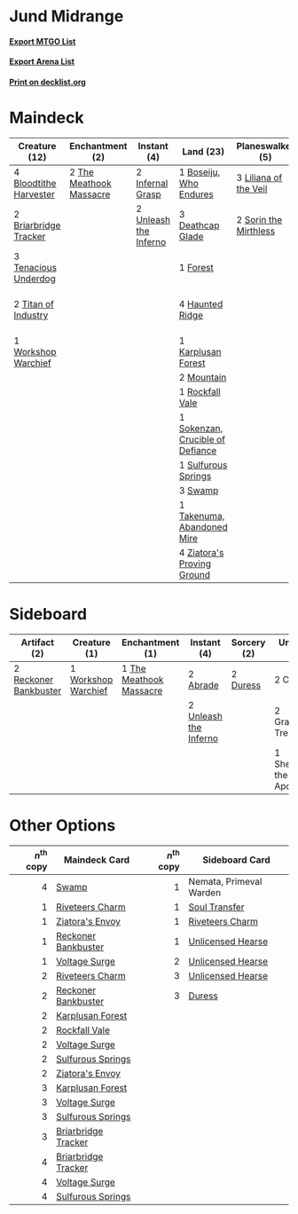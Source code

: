 # Jund Midrange

#### [Export MTGO List](../collection/Jund%20Midrange/Jund%20Midrange.txt)
#### [Export Arena List](../collection/Jund%20Midrange/Jund%20Midrange_arena.txt)
#### [Print on decklist.org](http://decklist.org/?deckmain=4%09Bloodtithe%20Harvester%0A1%09Boseiju,%20Who%20Endures%0A2%09Briarbridge%20Tracker%0A2%09Cut%20Down%0A3%09Deathcap%20Glade%0A2%09Diregraf%20Rebirth%0A4%09Fable%20of%20the%20Mirror-Breaker%0A1%09Forest%0A1%09Graveyard%20Trespasser%0A4%09Haunted%20Ridge%0A2%09Infernal%20Grasp%0A4%09Invoke%20Despair%0A1%09Karplusan%20Forest%0A3%09Liliana%20of%20the%20Veil%0A2%09Mountain%0A1%09Rockfall%20Vale%0A1%09Sheoldred,%20the%20Apocalypse%0A1%09Sokenzan,%20Crucible%20of%20Defiance%0A2%09Sorin%20the%20Mirthless%0A1%09Sulfurous%20Springs%0A3%09Swamp%0A1%09Takenuma,%20Abandoned%20Mire%0A3%09Tenacious%20Underdog%0A2%09The%20Meathook%20Massacre%0A2%09Titan%20of%20Industry%0A2%09Unleash%20the%20Inferno%0A1%09Workshop%20Warchief%0A4%09Ziatora's%20Proving%20Ground&deckside=2%09Abrade%0A2%09Cut%20Down%0A2%09Duress%0A2%09Graveyard%20Trespasser%0A2%09Reckoner%20Bankbuster%0A1%09Sheoldred,%20the%20Apocalypse%0A1%09The%20Meathook%20Massacre%0A2%09Unleash%20the%20Inferno%0A1%09Workshop%20Warchief)
# Maindeck

|                                          Creature (12)                                          |                                         Enchantment (2)                                          |                                          Instant (4)                                           |                                                 Land (23)                                                 |                                        Planeswalker (5)                                        |                                         Sorcery (6)                                         |         Unknown (8)         |
|-------------------------------------------------------------------------------------------------|--------------------------------------------------------------------------------------------------|------------------------------------------------------------------------------------------------|-----------------------------------------------------------------------------------------------------------|------------------------------------------------------------------------------------------------|---------------------------------------------------------------------------------------------|-----------------------------|
|4 [Bloodtithe Harvester](http://gatherer.wizards.com/Pages/Card/Details.aspx?multiverseid=541102)|2 [The Meathook Massacre](http://gatherer.wizards.com/Pages/Card/Details.aspx?multiverseid=534886)|2 [Infernal Grasp](http://gatherer.wizards.com/Pages/Card/Details.aspx?multiverseid=534880)     |1 [Boseiju, Who Endures](http://gatherer.wizards.com/Pages/Card/Details.aspx?multiverseid=548579)          |3 [Liliana of the Veil](http://gatherer.wizards.com/Pages/Card/Details.aspx?multiverseid=235597)|2 [Diregraf Rebirth](http://gatherer.wizards.com/Pages/Card/Details.aspx?multiverseid=535014)|2 Cut Down                   |
|2 [Briarbridge Tracker](http://gatherer.wizards.com/Pages/Card/Details.aspx?multiverseid=534957) |                                                                                                  |2 [Unleash the Inferno](http://gatherer.wizards.com/Pages/Card/Details.aspx?multiverseid=555430)|3 [Deathcap Glade](http://gatherer.wizards.com/Pages/Card/Details.aspx?multiverseid=541137)                |2 [Sorin the Mirthless](http://gatherer.wizards.com/Pages/Card/Details.aspx?multiverseid=540983)|4 [Invoke Despair](http://gatherer.wizards.com/Pages/Card/Details.aspx?multiverseid=548399)  |4 Fable of the Mirror-Breaker|
|3 [Tenacious Underdog](http://gatherer.wizards.com/Pages/Card/Details.aspx?multiverseid=555298)  |                                                                                                  |                                                                                                |1 [Forest](http://gatherer.wizards.com/Pages/Card/Details.aspx?multiverseid=439860)                        |                                                                                                |                                                                                             |1 Graveyard Trespasser       |
|2 [Titan of Industry](http://gatherer.wizards.com/Pages/Card/Details.aspx?multiverseid=555360)   |                                                                                                  |                                                                                                |4 [Haunted Ridge](http://gatherer.wizards.com/Pages/Card/Details.aspx?multiverseid=535061)                 |                                                                                                |                                                                                             |1 Sheoldred, the Apocalypse  |
|1 [Workshop Warchief](http://gatherer.wizards.com/Pages/Card/Details.aspx?multiverseid=555366)   |                                                                                                  |                                                                                                |1 [Karplusan Forest](http://gatherer.wizards.com/Pages/Card/Details.aspx?multiverseid=129614)              |                                                                                                |                                                                                             |                             |
|                                                                                                 |                                                                                                  |                                                                                                |2 [Mountain](http://gatherer.wizards.com/Pages/Card/Details.aspx?multiverseid=439859)                      |                                                                                                |                                                                                             |                             |
|                                                                                                 |                                                                                                  |                                                                                                |1 [Rockfall Vale](http://gatherer.wizards.com/Pages/Card/Details.aspx?multiverseid=535065)                 |                                                                                                |                                                                                             |                             |
|                                                                                                 |                                                                                                  |                                                                                                |1 [Sokenzan, Crucible of Defiance](http://gatherer.wizards.com/Pages/Card/Details.aspx?multiverseid=548589)|                                                                                                |                                                                                             |                             |
|                                                                                                 |                                                                                                  |                                                                                                |1 [Sulfurous Springs](http://gatherer.wizards.com/Pages/Card/Details.aspx?multiverseid=129751)             |                                                                                                |                                                                                             |                             |
|                                                                                                 |                                                                                                  |                                                                                                |3 [Swamp](http://gatherer.wizards.com/Pages/Card/Details.aspx?multiverseid=439858)                         |                                                                                                |                                                                                             |                             |
|                                                                                                 |                                                                                                  |                                                                                                |1 [Takenuma, Abandoned Mire](http://gatherer.wizards.com/Pages/Card/Details.aspx?multiverseid=548591)      |                                                                                                |                                                                                             |                             |
|                                                                                                 |                                                                                                  |                                                                                                |4 [Ziatora's Proving Ground](http://gatherer.wizards.com/Pages/Card/Details.aspx?multiverseid=555462)      |                                                                                                |                                                                                             |                             |


# Sideboard

|                                          Artifact (2)                                          |                                         Creature (1)                                         |                                         Enchantment (1)                                          |                                          Instant (4)                                           |                                   Sorcery (2)                                    |        Unknown (5)        |
|------------------------------------------------------------------------------------------------|----------------------------------------------------------------------------------------------|--------------------------------------------------------------------------------------------------|------------------------------------------------------------------------------------------------|----------------------------------------------------------------------------------|---------------------------|
|2 [Reckoner Bankbuster](http://gatherer.wizards.com/Pages/Card/Details.aspx?multiverseid=548568)|1 [Workshop Warchief](http://gatherer.wizards.com/Pages/Card/Details.aspx?multiverseid=555366)|1 [The Meathook Massacre](http://gatherer.wizards.com/Pages/Card/Details.aspx?multiverseid=534886)|2 [Abrade](http://gatherer.wizards.com/Pages/Card/Details.aspx?multiverseid=430772)             |2 [Duress](http://gatherer.wizards.com/Pages/Card/Details.aspx?multiverseid=14557)|2 Cut Down                 |
|                                                                                                |                                                                                              |                                                                                                  |2 [Unleash the Inferno](http://gatherer.wizards.com/Pages/Card/Details.aspx?multiverseid=555430)|                                                                                  |2 Graveyard Trespasser     |
|                                                                                                |                                                                                              |                                                                                                  |                                                                                                |                                                                                  |1 Sheoldred, the Apocalypse|


# Other Options

|*n*<sup>th</sup> copy|                                        Maindeck Card                                         |*n*<sup>th</sup> copy|                                       Sideboard Card                                       |
|--------------------:|----------------------------------------------------------------------------------------------|--------------------:|--------------------------------------------------------------------------------------------|
|                    4|[Swamp](http://gatherer.wizards.com/Pages/Card/Details.aspx?multiverseid=439858)              |                    1|Nemata, Primeval Warden                                                                     |
|                    1|[Riveteers Charm](http://gatherer.wizards.com/Pages/Card/Details.aspx?multiverseid=555418)    |                    1|[Soul Transfer](http://gatherer.wizards.com/Pages/Card/Details.aspx?multiverseid=548423)    |
|                    1|[Ziatora's Envoy](http://gatherer.wizards.com/Pages/Card/Details.aspx?multiverseid=555433)    |                    1|[Riveteers Charm](http://gatherer.wizards.com/Pages/Card/Details.aspx?multiverseid=555418)  |
|                    1|[Reckoner Bankbuster](http://gatherer.wizards.com/Pages/Card/Details.aspx?multiverseid=548568)|                    1|[Unlicensed Hearse](http://gatherer.wizards.com/Pages/Card/Details.aspx?multiverseid=555447)|
|                    1|[Voltage Surge](http://gatherer.wizards.com/Pages/Card/Details.aspx?multiverseid=548476)      |                    2|[Unlicensed Hearse](http://gatherer.wizards.com/Pages/Card/Details.aspx?multiverseid=555447)|
|                    2|[Riveteers Charm](http://gatherer.wizards.com/Pages/Card/Details.aspx?multiverseid=555418)    |                    3|[Unlicensed Hearse](http://gatherer.wizards.com/Pages/Card/Details.aspx?multiverseid=555447)|
|                    2|[Reckoner Bankbuster](http://gatherer.wizards.com/Pages/Card/Details.aspx?multiverseid=548568)|                    3|[Duress](http://gatherer.wizards.com/Pages/Card/Details.aspx?multiverseid=14557)            |
|                    2|[Karplusan Forest](http://gatherer.wizards.com/Pages/Card/Details.aspx?multiverseid=129614)   |                     |                                                                                            |
|                    2|[Rockfall Vale](http://gatherer.wizards.com/Pages/Card/Details.aspx?multiverseid=535065)      |                     |                                                                                            |
|                    2|[Voltage Surge](http://gatherer.wizards.com/Pages/Card/Details.aspx?multiverseid=548476)      |                     |                                                                                            |
|                    2|[Sulfurous Springs](http://gatherer.wizards.com/Pages/Card/Details.aspx?multiverseid=129751)  |                     |                                                                                            |
|                    2|[Ziatora's Envoy](http://gatherer.wizards.com/Pages/Card/Details.aspx?multiverseid=555433)    |                     |                                                                                            |
|                    3|[Karplusan Forest](http://gatherer.wizards.com/Pages/Card/Details.aspx?multiverseid=129614)   |                     |                                                                                            |
|                    3|[Voltage Surge](http://gatherer.wizards.com/Pages/Card/Details.aspx?multiverseid=548476)      |                     |                                                                                            |
|                    3|[Sulfurous Springs](http://gatherer.wizards.com/Pages/Card/Details.aspx?multiverseid=129751)  |                     |                                                                                            |
|                    3|[Briarbridge Tracker](http://gatherer.wizards.com/Pages/Card/Details.aspx?multiverseid=534957)|                     |                                                                                            |
|                    4|[Briarbridge Tracker](http://gatherer.wizards.com/Pages/Card/Details.aspx?multiverseid=534957)|                     |                                                                                            |
|                    4|[Voltage Surge](http://gatherer.wizards.com/Pages/Card/Details.aspx?multiverseid=548476)      |                     |                                                                                            |
|                    4|[Sulfurous Springs](http://gatherer.wizards.com/Pages/Card/Details.aspx?multiverseid=129751)  |                     |                                                                                            |


